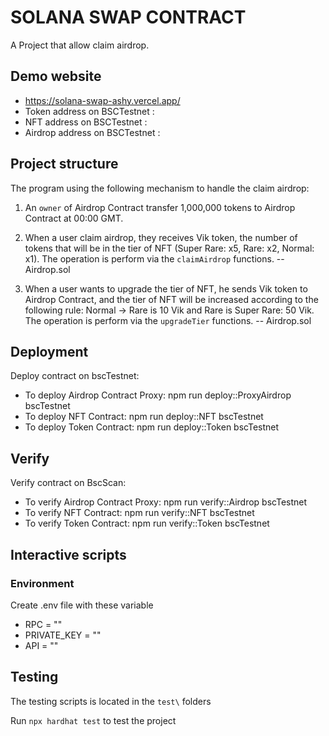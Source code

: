 # SOLANA SWAP CONTRACT

A Project that allow claim airdrop.

## Demo website

- https://solana-swap-ashy.vercel.app/
- Token address on BSCTestnet :
- NFT address on BSCTestnet :
- Airdrop address on BSCTestnet :

## Project structure

The program using the following mechanism to handle the claim airdrop:

1. An `owner` of Airdrop Contract transfer 1,000,000 tokens to Airdrop Contract at 00:00 GMT.

2. When a user claim airdrop, they receives Vik token, the number of tokens that will be in the tier of NFT (Super Rare: x5, Rare: x2, Normal: x1). The operation is perform via the `claimAirdrop` functions. -- Airdrop.sol

3. When a user wants to upgrade the tier of NFT, he sends Vik token to Airdrop Contract, and the tier of NFT will be increased according to the following rule: Normal -> Rare is 10 Vik and Rare is Super Rare: 50 Vik. The operation is perform via the `upgradeTier` functions. -- Airdrop.sol

## Deployment

Deploy contract on bscTestnet:

- To deploy Airdrop Contract Proxy: npm run deploy::ProxyAirdrop bscTestnet
- To deploy NFT Contract: npm run deploy::NFT bscTestnet
- To deploy Token Contract: npm run deploy::Token bscTestnet

## Verify

Verify contract on BscScan:

- To verify Airdrop Contract Proxy: npm run verify::Airdrop bscTestnet
- To verify NFT Contract: npm run verify::NFT bscTestnet
- To verify Token Contract: npm run verify::Token bscTestnet

## Interactive scripts

### Environment

Create .env file with these variable

- RPC = ""
- PRIVATE_KEY = ""
- API = ""

## Testing

The testing scripts is located in the `test\` folders

Run `npx hardhat test` to test the project
